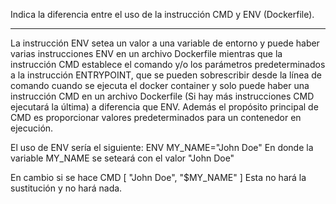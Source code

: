 Indica la diferencia entre el uso de la instrucción CMD y ENV (Dockerfile).

--------------------------------------------------------------------------------------------------------------------------------------------

La instrucción ENV setea un valor a una variable de entorno y puede haber varias instrucciones ENV en un archivo Dockerfile mientras que la instrucción CMD 
establece el comando y/o los parámetros predeterminados a la instrucción ENTRYPOINT, que se pueden sobrescribir desde la línea de comando cuando se ejecuta el docker container y solo 
puede haber una instrucción CMD en un archivo Dockerfile (Si hay más instrucciones CMD ejecutará la última) a diferencia que ENV. Además el propósito principal de CMD es proporcionar 
valores predeterminados para un contenedor en ejecución.

El uso de ENV sería el siguiente:
ENV MY_NAME="John Doe"
En donde la variable MY_NAME se seteará con el valor "John Doe"

En cambio si se hace
CMD [ "John Doe", "$MY_NAME" ]
Esta no hará la sustitución y no hará nada.